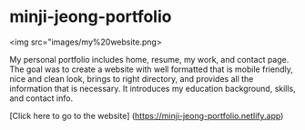# minji-jeong-portfolio

<img src="images/my%20website.png>


My personal portfolio includes home, resume, my work, and contact page.
The goal was to create a website with well formatted that is mobile friendly, nice and clean look, brings to right directory, and provides all the information that is necessary. It introduces my education background, skills, and contact info.


[Click here to go to the website] (https://minji-jeong-portfolio.netlify.app)


